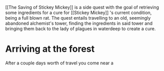 [[The Saving of Stickey Mickey]] is a side quest with the goal of retrieving some ingredients for a cure for [[Stickey Mickey]] 's current condition, being a full blown rat. The quest entails travelling to an old, seemingly abandoned alchemist's tower, finding the ingredients in said tower and bringing them back to the lady of plagues in waterdeep to create a cure. 

# Arriving at the forest
After a couple days worth of travel you come near a 